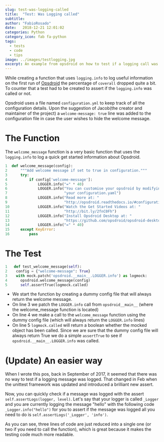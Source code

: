```yaml
---
slug: test-was-logging-called
title:  "Test: Was Logging called"
subtitle:
author: "FabioRosado"
date:   2018-12-21 12:01:02
categories: Python
category_icon: fab fa-python
tags: 
  - tests
  - code
  - tips
image: ../images/testlogging.jpg
excerpt: An example from opsdroid on how to test if a logging call was made successfully. 
---
```

While creating a function that uses `logging.info` to log useful information on the first run of [Opsdroid](https://github.com/opsdroid/opsdroid) the percentage of `coverall` dropped quite a bit. To counter that a test had to be created to assert if the `logging.info` was called or not.

Opsdroid uses a file named `configuration.yml` to keep track of all the configuration details. Upon the suggestion of Jacob(the creator and maintainer of the project) a `welcome-message: true` line was added to the configuration file in case the user wishes to hide the welcome message.

# The Function

The `welcome_message` function is a very basic function that uses the `logging.info` to log a quick get started information about Opsdroid.

```python
1  def welcome_message(config):
2      """Add welcome message if set to true in configuration."""
3      try:
4          if config['welcome-message']:
5              LOGGER.info("=" * 40)
6              LOGGER.info("You can customise your opsdroid by modifying "
7                          "your configuration.yaml")
8              LOGGER.info("Read more at: "
9                          "http://opsdroid.readthedocs.io/#configuration")
10             LOGGER.info("Watch the Get Started Videos at: "
11                         "http://bit.ly/2fnC0Fh")
12             LOGGER.info("Install Opsdroid Desktop at: "
13                         "https://github.com/opsdroid/opsdroid-desktop/releases")
14             LOGGER.info("=" * 40)
15     except KeyError:
16         pass
```

# The Test

```python
1   def test_welcome_message(self):
2    config = {"welcome-message": True}
3    with mock.patch('opsdroid.__main__.LOGGER.info') as logmock:
4      opsdroid.welcome_message(config)
5      self.assertTrue(logmock.called)
```

- We start the function by creating a dummy config file that will always return the welcome message.
- On line 3 we patch the `LOGGER.info` call from `opsdroid__main__` (where the welcome_message function is located)
- On line 4 we make a call to the `welcome_message` function using the dummy config file (which will always return the `LOGGER.info` lines)
- On line 5 `logmock.called` will return a boolean whether the mocked object has been called. Since we are sure that the dummy config file will always return True we do a simple `assertTrue` to see if `opsdroid.__main__.LOGGER.info` was called.

# (Update) An easier way

When I wrote this pos, back  in September of 2017, it seemed that there was no way to test if a logging message was logged. That changed in Feb when the unittest framework was updated and introduced a brilliant new assert.

Now, you can quickly check if a message was logged with the assert `self.assertLogs(logger, level)`.
Let's say that your logger is called `_Logger` and you are currently logging the message "hello" with the following code `_Logger.info("hello")` for you to assert if the message was logged all you need to do is `self.assertLogs('_Logger', 'info')`.

As you can see, three lines of code are just reduced into a single one (or two if you need to call the function), which is great because it makes the testing code much more readable.

